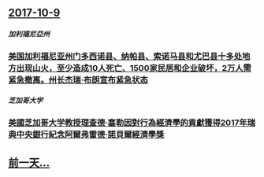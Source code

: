 ## [2017-10-9](/zh/news/2017/10/9/index.md)

##### 加利福尼亞州
### [美国加利福尼亚州门多西诺县、纳帕县、索诺马县和尤巴县十多处地方出现山火，至少造成10人死亡、1500家民居和企业破坏，2万人需紧急撤离。州长杰瑞·布朗宣布紧急状态 ](/zh/news/2017/10/9/美国加利福尼亚州门多西诺县-纳帕县-索诺马县和尤巴县十多处地方出现山火-至少造成10人死亡-1500家民居和企业破坏-2.md)
##### 芝加哥大学
### [美國芝加哥大学教授理查德·塞勒因對行為經濟學的貢獻獲得2017年瑞典中央銀行紀念阿爾弗雷德·諾貝爾經濟學獎 ](/zh/news/2017/10/9/美國芝加哥大学教授理查德-塞勒因對行為經濟學的貢獻獲得2017年瑞典中央銀行紀念阿爾弗雷德-諾貝爾經濟學獎.md)
## [前一天...](/zh/news/2017/10/7/index.md)

